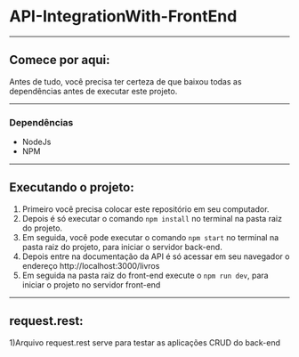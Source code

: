 # API-IntegrationWith-FrontEnd

---

## Comece por aqui:
Antes de tudo, você precisa ter certeza de que baixou todas as dependências antes de executar este projeto.

---

### Dependências
- NodeJs
- NPM

---

## Executando o projeto:

1) Primeiro você precisa colocar este repositório em seu computador.
2) Depois é só executar o comando ```npm install``` no terminal na pasta raiz do projeto.
3) Em seguida, você pode executar o comando `npm start` no terminal na pasta raiz do projeto, para iniciar o servidor back-end.
4) Depois entre na documentação da API é só acessar em seu navegador o endereço http://localhost:3000/livros
5) Em seguida na pasta raiz do front-end execute o `npm run dev`, para iniciar o projeto no servidor front-end

---------

## request.rest:
1)Arquivo request.rest serve para testar as aplicações CRUD do back-end
